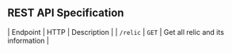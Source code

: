 ## REST API Specification

| Endpoint | HTTP | Description |
| `/relic` | `GET` | Get all relic and its information |
